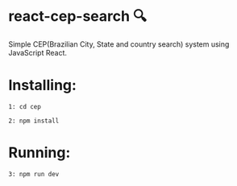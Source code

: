 # react-cep-search 🔍
Simple CEP(Brazilian City, State and country search) system using JavaScript React.

# Installing:


```
1: cd cep
```

```
2: npm install 
```
# Running:
```
3: npm run dev
```


